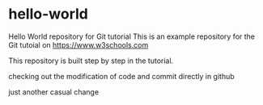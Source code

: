 # hello-world
Hello World repository for Git tutorial
This is an example repository for the Git tutoial on https://www.w3schools.com

This repository is built step by step in the tutorial.

checking out the modification of code and commit directly in github

just another casual change

